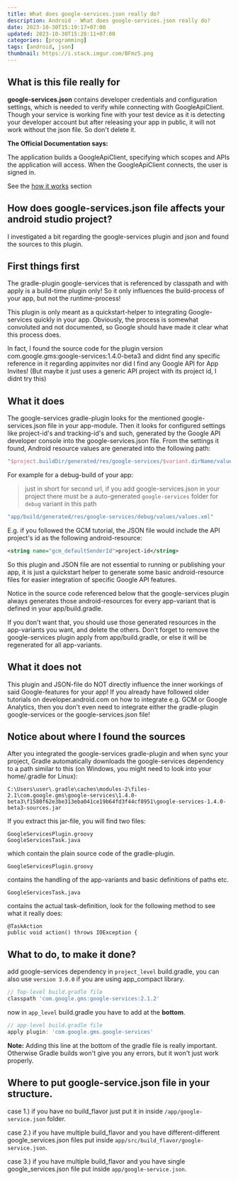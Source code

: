 ```yaml
---
title: What does google-services.json really do?
description: Android - What does google-services.json really do?
date: 2023-10-30T15:19:17+07:00
updated: 2023-10-30T15:28:11+07:00
categories: [programming]
tags: [android, json]
thumbnail: https://i.stack.imgur.com/BFmz5.png
---
```


## What is this file really for

**google-services.json** contains developer credentials and configuration settings, which is needed to verify while connecting with GoogleApiClient. Though your service is working fine with your test device as it is detecting your developer account but after releasing your app in public, it will not work without the json file. So don't delete it.

**The Official Documentation says:**

The application builds a GoogleApiClient, specifying which scopes and APIs the application will access. When the GoogleApiClient connects, the user is signed in.

See the [how it works](https://developers.google.com/identity/sign-in/android/start) section

## How does google-services.json file affects your android studio project?

I investigated a bit regarding the google-services plugin and json and found the sources to this plugin.

First things first
------------------

The gradle-plugin google-services that is referenced by classpath and with apply is a build-time plugin only! So it only influences the build-process of your app, but not the runtime-process!

This plugin is only meant as a quickstart-helper to integrating Google-services quickly in your app. Obviously, the process is somewhat convoluted and not documented, so Google should have made it clear what this process does.

In fact, I found the source code for the plugin version com.google.gms:google-services:1.4.0-beta3 and didnt find any specific reference in it regarding appinvites nor did I find any Google API for App Invites! (But maybe it just uses a generic API project with its project id, I didnt try this)

What it does
------------

The google-services gradle-plugin looks for the mentioned google-services.json file in your app-module. Then it looks for configured settings like project-id's and tracking-id's and such, generated by the Google API developer console into the google-services.json file. From the settings it found, Android resource values are generated into the following path:

```kotlin
"$project.buildDir/generated/res/google-services/$variant.dirName/values/values.xml"
```

For example for a debug-build of your app:

> just in short for second url, if you add google-services.json in your project there must be a auto-generated `google-services` folder for `debug` variant in this path

```kotlin
"app/build/generated/res/google-services/debug/values/values.xml"
```

E.g. if you followed the GCM tutorial, the JSON file would include the API project's id as the following android-resource:

```xml
<string name="gcm_defaultSenderId">project-id</string>
```

So this plugin and JSON file are not essential to running or publishing your app, it is just a quickstart helper to generate some basic android-resource files for easier integration of specific Google API features.

Notice in the source code referenced below that the google-services plugin always generates those android-resources for every app-variant that is defined in your app/build.gradle.

If you don't want that, you should use those generated resources in the app-variants you want, and delete the others. Don't forget to remove the google-services plugin apply from app/build.gradle, or else it will be regenerated for all app-variants.

What it does not
----------------

This plugin and JSON-file do NOT directly influence the inner workings of said Google-features for your app! If you already have followed older tutorials on developer.android.com on how to integrate e.g. GCM or Google Analytics, then you don't even need to integrate either the gradle-plugin google-services or the google-services.json file!

Notice about where I found the sources
--------------------------------------

After you integrated the google-services gradle-plugin and when sync your project, Gradle automatically downloads the google-services dependency to a path similar to this (on Windows, you might need to look into your home/.gradle for Linux):

```
C:\Users\user\.gradle\caches\modules-2\files-2.1\com.google.gms\google-services\1.4.0-beta3\f1580f62e3be313eba041ce19b64fd3f44cf8951\google-services-1.4.0-beta3-sources.jar
```

If you extract this jar-file, you will find two files:

```
GoogleServicesPlugin.groovy
GoogleServicesTask.java
```

which contain the plain source code of the gradle-plugin.

```
GoogleServicesPlugin.groovy
```

contains the handling of the app-variants and basic definitions of paths etc.

```
GoogleServicesTask.java
```

contains the actual task-definition, look for the following method to see what it really does:

```
@TaskAction
public void action() throws IOException {
```

## What to do, to make it done?

add google-services dependency in `project_level` build.gradle, you can also use `version 3.0.0` if you are using app_compact library.

```gradle
// Top-level build.gradle file
classpath 'com.google.gms:google-services:2.1.2'
```

now in `app_level` build.gradle you have to add at the **bottom**.

```gradle
// app-level build.gradle file
apply plugin: 'com.google.gms.google-services'
```

**Note:** Adding this line at the bottom of the gradle file is really important. Otherwise Gradle builds won't give you any errors, but it won't just work properly.

## Where to put google-service.json file in your structure.

case 1.) if you have no build_flavor just put it in inside `/app/google-service.json` folder.

case 2.) if you have multiple build_flavor and you have different-different google_services.json files put inside `app/src/build_flavor/google-service.json`.

case 3.) if you have multiple build_flavor and you have single google_services.json file put inside `app/google-service.json`.
